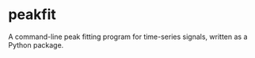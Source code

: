 # peakfit
A command-line peak fitting program for time-series signals, written as a Python package.
